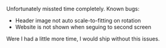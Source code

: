 Unfortunately missted time completely. 
Known bugs: 
- Header image not auto scale-to-fitting on rotation 
- Website is not shown when seguing to second screen 

Were I had a little more time, I would ship without this issues. 
